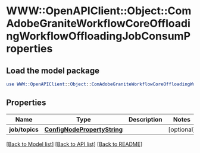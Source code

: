 # WWW::OpenAPIClient::Object::ComAdobeGraniteWorkflowCoreOffloadingWorkflowOffloadingJobConsumProperties

## Load the model package
```perl
use WWW::OpenAPIClient::Object::ComAdobeGraniteWorkflowCoreOffloadingWorkflowOffloadingJobConsumProperties;
```

## Properties
Name | Type | Description | Notes
------------ | ------------- | ------------- | -------------
**job/topics** | [**ConfigNodePropertyString**](ConfigNodePropertyString.md) |  | [optional] 

[[Back to Model list]](../README.md#documentation-for-models) [[Back to API list]](../README.md#documentation-for-api-endpoints) [[Back to README]](../README.md)


